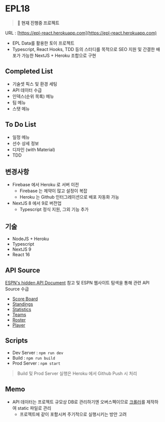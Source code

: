 # EPL18

> **🚧 현재 진행중 프로젝트**

URL : [https://epl-react.herokuapp.com](https://epl-react.herokuapp.com)

* EPL Data를 활용한 토이 프로젝트
* Typescript, React Hooks, TDD 등의 스터디를 목적으로 SEO 지원 및 간결한 배포가 가능한 NextJS + Heroku 조합으로 구현

## Completed List
* 기술셋 픽스 및 환경 세팅
* API 데이터 수급
* 인덱스(순위 목록) 메뉴
* 팀 메뉴
* 스탯 메뉴

## To Do List
* 일정 메뉴
* 선수 상세 정보
* 디자인 (with Material)
* TDD

## 변경사항
* Firebase 에서 Heroku 로 서버 이전
  * Firebase 는 제약이 많고 설정이 복잡
  * Heroku 는 Github 인터그레이션으로 배포 자동화 가능
* NextJS 8 에서 9로 버전업
  * Typescript 정식 지원, 그외 기능 추가

## 기술
* NodeJS + Heroku
* Typescript
* NextJS 9
* React 16

## API Source
[ESPN's hidden API Document](https://gist.github.com/akeaswaran/b48b02f1c94f873c6655e7129910fc3b) 참고 및 ESPN 웹사이트 탐색을 통해 관련 API Source 수급
* [Score Board](http://site.api.espn.com/apis/site/v2/sports/soccer/eng.1/scoreboard?calendar=blacklist&dates=yyyymmdd)
* [Standings](http://site.api.espn.com/apis/v2/sports/soccer/eng.1/standings)
* [Statistics](http://site.api.espn.com/apis/site/v2/sports/soccer/eng.1/statistics)
* [Teams](http://site.api.espn.com/apis/site/v2/sports/soccer/eng.1/teams/349)
* [Roster](http://site.api.espn.com/apis/site/v2/sports/soccer/eng.1/teams/349/roster)
* [Player](http://www.espnfc.com/player/169532?xhr=1)

## Scripts
* Dev Server : `npm run dev`
* Build : `npm run build`
* Prod Server : `npm start`
> Build 및 Prod Server 실행은 Heroku 에서 Github Push 시 처리

## Memo
* API 데이터는 프로젝트 규모상 DB로 관리하기엔 오버스펙이므로 [크롤러](https://github.com/hoiheart/espn-epl-data-crawler)를 제작하여 static 파일로 관리
  * 프로젝트에 같이 포함시켜 주기적으로 실행시키는 방안 고려
